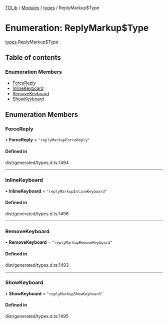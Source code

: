 [TDLib](../README.md) / [Modules](../modules.md) / [types](../modules/types.md) / ReplyMarkup$Type

# Enumeration: ReplyMarkup$Type

[types](../modules/types.md).ReplyMarkup$Type

## Table of contents

### Enumeration Members

- [ForceReply](types.ReplyMarkup_Type.md#forcereply)
- [InlineKeyboard](types.ReplyMarkup_Type.md#inlinekeyboard)
- [RemoveKeyboard](types.ReplyMarkup_Type.md#removekeyboard)
- [ShowKeyboard](types.ReplyMarkup_Type.md#showkeyboard)

## Enumeration Members

### ForceReply

• **ForceReply** = ``"replyMarkupForceReply"``

#### Defined in

dist/generated/types.d.ts:1494

___

### InlineKeyboard

• **InlineKeyboard** = ``"replyMarkupInlineKeyboard"``

#### Defined in

dist/generated/types.d.ts:1496

___

### RemoveKeyboard

• **RemoveKeyboard** = ``"replyMarkupRemoveKeyboard"``

#### Defined in

dist/generated/types.d.ts:1493

___

### ShowKeyboard

• **ShowKeyboard** = ``"replyMarkupShowKeyboard"``

#### Defined in

dist/generated/types.d.ts:1495
